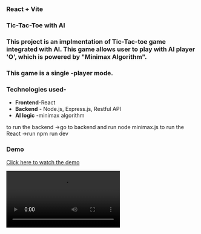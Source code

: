### React + Vite



### Tic-Tac-Toe with AI

### This project is an implmentation of Tic-Tac-toe game integrated with AI. This game allows user to play with AI player 'O', which is powered by "Minimax Algorithm".

### This game is a single -player mode.

### Technologies used-
- **Frontend**-React
- **Backend** - Node.js, Express.js, Restful API
- **AI logic** -minimax algorithm

to run the backend ->go to backend and run node minimax.js
to run the React ->run npm run dev

### Demo
[Click here to watch the demo](video/PlayGame.mp4)

<video controls>
<source src="video/PlayGame.mp4" type="video/mp4"></source>